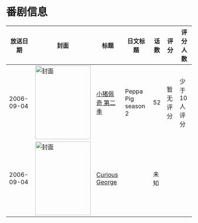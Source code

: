 # 番剧信息

|放送日期|封面|标题|日文标题|话数|评分|评分人数|
|---|---|---|---|---|---|---|
|2006-09-04|<img src="//lain.bgm.tv/pic/cover/c/d4/4e/332757_F70zU.jpg" alt="封面" style="width:150px;height:200px;object-fit:cover;">|[小猪佩奇 第二季](https://bangumi.tv/subject/332757)|Peppa Pig season 2|52|暂无评分|少于10人评分|
|2006-09-04|<img src="//lain.bgm.tv/pic/cover/c/b6/48/462213_4dbzX.jpg" alt="封面" style="width:150px;height:200px;object-fit:cover;">|[Curious George](https://bangumi.tv/subject/462213)||未知|||
